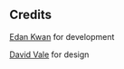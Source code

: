 ## Credits

[Edan Kwan](http://twitter.com/edankwan) for development

[David Vale](http://twitter.com/davidvale) for design


